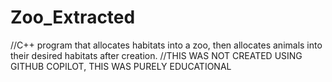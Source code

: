 # Zoo_Extracted
//C++ program that allocates habitats into a zoo, then allocates animals into their desired habitats after creation.
//THIS WAS NOT CREATED USING GITHUB COPILOT, THIS WAS PURELY EDUCATIONAL
